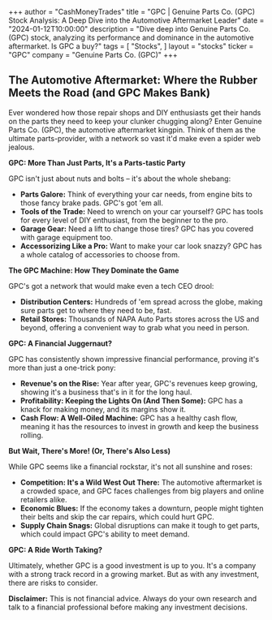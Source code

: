 +++
author = "CashMoneyTrades"
title = "GPC |  Genuine Parts Co. (GPC) Stock Analysis: A Deep Dive into the Automotive Aftermarket Leader"
date = "2024-01-12T10:00:00"
description = "Dive deep into Genuine Parts Co. (GPC) stock, analyzing its performance and dominance in the automotive aftermarket.  Is GPC a buy?"
tags = [
"Stocks",
]
layout = "stocks"
ticker = "GPC"
company = "Genuine Parts Co. (GPC)"
+++
        


##  The Automotive Aftermarket: Where the Rubber Meets the Road (and GPC Makes Bank) 

Ever wondered how those repair shops and DIY enthusiasts get their hands on the parts they need to keep your clunker chugging along? Enter Genuine Parts Co. (GPC), the automotive aftermarket kingpin. Think of them as the ultimate parts-provider, with a network so vast it'd make even a spider web jealous.

**GPC:  More Than Just Parts, It's a Parts-tastic Party**

GPC isn't just about nuts and bolts – it's about the whole shebang:

* **Parts Galore:**  Think of everything your car needs, from engine bits to those fancy brake pads. GPC's got 'em all. 
* **Tools of the Trade:** Need to wrench on your car yourself? GPC has tools for every level of DIY enthusiast, from the beginner to the pro.
* **Garage Gear:**  Need a lift to change those tires? GPC has you covered with garage equipment too. 
* **Accessorizing Like a Pro:**  Want to make your car look snazzy?  GPC has a whole catalog of accessories to choose from.

**The GPC Machine:  How They Dominate the Game**

GPC's got a network that would make even a tech CEO drool:

* **Distribution Centers:**  Hundreds of 'em spread across the globe, making sure parts get to where they need to be, fast. 
* **Retail Stores:**  Thousands of NAPA Auto Parts stores across the US and beyond, offering a convenient way to grab what you need in person. 

**GPC:  A Financial Juggernaut?**

GPC has consistently shown impressive financial performance, proving it's more than just a one-trick pony:

* **Revenue's on the Rise:**  Year after year, GPC's revenues keep growing, showing it's a business that's in it for the long haul. 
* **Profitability:  Keeping the Lights On (And Then Some):** GPC has a knack for making money, and its margins show it. 
* **Cash Flow:  A Well-Oiled Machine:**  GPC has a healthy cash flow, meaning it has the resources to invest in growth and keep the business rolling.

**But Wait, There's More! (Or, There's Also Less)**

While GPC seems like a financial rockstar, it's not all sunshine and roses:

* **Competition:  It's a Wild West Out There:** The automotive aftermarket is a crowded space, and GPC faces challenges from big players and online retailers alike.
* **Economic Blues:** If the economy takes a downturn, people might tighten their belts and skip the car repairs, which could hurt GPC.
* **Supply Chain Snags:**  Global disruptions can make it tough to get parts, which could impact GPC's ability to meet demand.

**GPC: A Ride Worth Taking?**

Ultimately, whether GPC is a good investment is up to you. It's a company with a strong track record in a growing market. But as with any investment, there are risks to consider.  

**Disclaimer:** This is not financial advice.  Always do your own research and talk to a financial professional before making any investment decisions.  

        